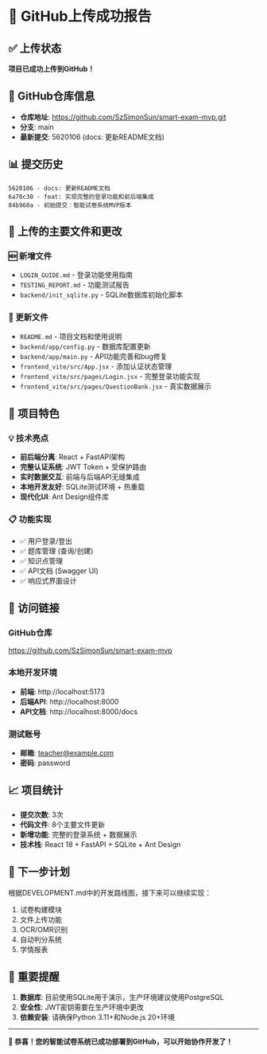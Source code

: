 # 🎉 GitHub上传成功报告

## ✅ 上传状态
**项目已成功上传到GitHub！**

## 📍 GitHub仓库信息
- **仓库地址**: https://github.com/SzSimonSun/smart-exam-mvp.git
- **分支**: main
- **最新提交**: 5620106 (docs: 更新README文档)

## 📊 提交历史
```
5620106 - docs: 更新README文档
6a70c30 - feat: 实现完整的登录功能和前后端集成
84b968a - 初始提交：智能试卷系统MVP版本
```

## 📁 上传的主要文件和更改

### 🆕 新增文件
- `LOGIN_GUIDE.md` - 登录功能使用指南
- `TESTING_REPORT.md` - 功能测试报告
- `backend/init_sqlite.py` - SQLite数据库初始化脚本

### 🔄 更新文件
- `README.md` - 项目文档和使用说明
- `backend/app/config.py` - 数据库配置更新
- `backend/app/main.py` - API功能完善和bug修复
- `frontend_vite/src/App.jsx` - 添加认证状态管理
- `frontend_vite/src/pages/Login.jsx` - 完整登录功能实现
- `frontend_vite/src/pages/QuestionBank.jsx` - 真实数据展示

## 🚀 项目特色

### 💡 技术亮点
- **前后端分离**: React + FastAPI架构
- **完整认证系统**: JWT Token + 受保护路由
- **实时数据交互**: 前端与后端API无缝集成
- **本地开发友好**: SQLite测试环境 + 热重载
- **现代化UI**: Ant Design组件库

### 📋 功能实现
- ✅ 用户登录/登出
- ✅ 题库管理 (查询/创建)
- ✅ 知识点管理
- ✅ API文档 (Swagger UI)
- ✅ 响应式界面设计

## 🔗 访问链接

### GitHub仓库
https://github.com/SzSimonSun/smart-exam-mvp

### 本地开发环境
- **前端**: http://localhost:5173
- **后端API**: http://localhost:8000
- **API文档**: http://localhost:8000/docs

### 测试账号
- **邮箱**: teacher@example.com
- **密码**: password

## 📈 项目统计
- **提交次数**: 3次
- **代码文件**: 8个主要文件更新
- **新增功能**: 完整的登录系统 + 数据展示
- **技术栈**: React 18 + FastAPI + SQLite + Ant Design

## 🎯 下一步计划
根据DEVELOPMENT.md中的开发路线图，接下来可以继续实现：
1. 试卷构建模块
2. 文件上传功能
3. OCR/OMR识别
4. 自动判分系统
5. 学情报表

## 📝 重要提醒
1. **数据库**: 目前使用SQLite用于演示，生产环境建议使用PostgreSQL
2. **安全性**: JWT密钥需要在生产环境中更改
3. **依赖安装**: 请确保Python 3.11+和Node.js 20+环境

---

**🎊 恭喜！您的智能试卷系统已成功部署到GitHub，可以开始协作开发了！**
